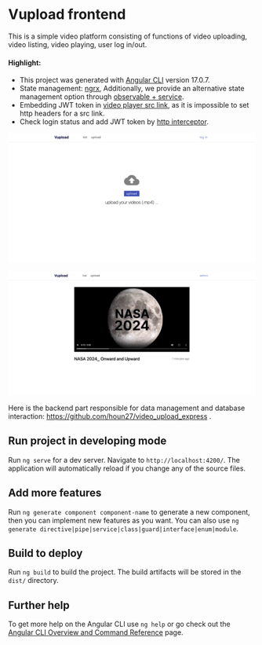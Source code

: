 # Vupload frontend

This is a simple video platform consisting of functions of video uploading, video listing, video playing, user log in/out. 

#### Highlight:
* This project was generated with [Angular CLI](https://github.com/angular/angular-cli) version 17.0.7.
* State management: [ngrx](./src/app/store/), Additionally, we provide an alternative state management option through [observable + service](./src/app/utils/user-info.service.ts).
* Embedding JWT token in [video player src link](./src/app/home/home.component.html), as it is impossible to set http headers for a src link. 
* Check login status and add JWT token by [http interceptor](./src/app/utils/jwt.interceptor.ts).

![](https://raw.githubusercontent.com/houn27/public-img/main/vupload-screenshot-1.png)

![](https://raw.githubusercontent.com/houn27/public-img/main/vupload-screenshot-2.png)



Here is the backend part responsible for data management and database interaction: https://github.com/houn27/video_upload_express .


## Run project in developing mode

Run `ng serve` for a dev server. Navigate to `http://localhost:4200/`. The application will automatically reload if you change any of the source files.

## Add more features

Run `ng generate component component-name` to generate a new component, then you can implement new features as you want. You can also use `ng generate directive|pipe|service|class|guard|interface|enum|module`.

## Build to deploy

Run `ng build` to build the project. The build artifacts will be stored in the `dist/` directory.


## Further help

To get more help on the Angular CLI use `ng help` or go check out the [Angular CLI Overview and Command Reference](https://angular.io/cli) page.

